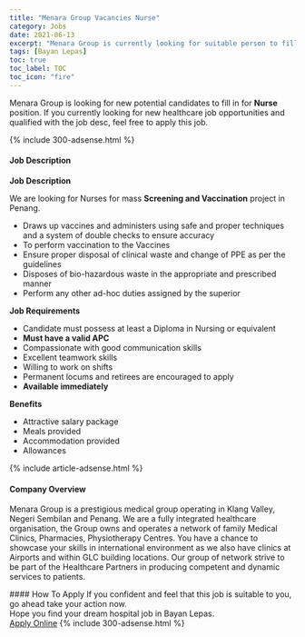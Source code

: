 ```yaml
---
title: "Menara Group Vacancies Nurse" 
category: Jobs 
date: 2021-06-13 
excerpt: "Menara Group is currently looking for suitable person to fill in the Nurse which positioned at Bayan Lepas" 
tags: [Bayan Lepas] 
toc: true 
toc_label: TOC 
toc_icon: "fire" 
--- 
```


<p>Menara Group is looking for new potential candidates to fill in for <b>Nurse</b> position. If you currently looking for new healthcare job opportunities and qualified with the job desc, feel free to apply this job.
</p>{% include 300-adsense.html %} 
<div><div><h4>Job Description</h4></div><div><div><span><div><strong>Job Description</strong><p><span>We are looking for Nurses for mass&#160;</span><strong>Screening and Vaccination</strong><span>&#160;project in Penang.</span></p><ul><li>Draws up vaccines and administers using safe and proper techniques and a system of double checks to ensure accuracy</li><li>To perform vaccination to the Vaccines</li><li>Ensure proper disposal of clinical waste and change of PPE as per the guidelines&#160;</li><li>Disposes of bio-hazardous waste in the appropriate and prescribed manner</li><li>Perform any other ad-hoc duties assigned by the superior</li></ul><p><strong>Job Requirements</strong></p><ul><li><span>Candidate must possess at least a Diploma in Nursing or equivalent</span></li><li><strong>Must have a valid APC</strong></li><li><span>Compassionate with good communication skills</span></li><li><span>Excellent teamwork skills</span></li><li><span>Willing to work on shifts</span></li><li><span>Permanent locums and retirees are encouraged to apply</span></li><li><strong>Available immediately</strong></li></ul><p><strong>Benefits</strong></p><ul><li><span>Attractive salary package</span></li><li><span>Meals provided</span></li><li><span>Accommodation provided</span></li><li><span>Allowances</span></li></ul></div></span></div></div></div> 
{% include article-adsense.html %} 
<div><div><h4>Company Overview</h4></div><div><div><span><div><p>Menara Group is a prestigious medical group operating in Klang Valley, Negeri Sembilan and Penang. We are a fully integrated healthcare organisation, the Group owns and operates a network of family Medical Clinics, Pharmacies, Physiotherapy Centres. You have a chance to showcase your skills in international environment as we also have clinics at Airports and within GLC building locations. Our group of network strive to be part of the Healthcare Partners in producing competent and dynamic services to patients.&#160;&#160;</p></div></span></div></div></div> 
#### How To Apply 
If you confident and feel that this job is suitable to you, go ahead take your action now. <br/> 
Hope you find your dream hospital job in Bayan Lepas. <br/> 
<a href="https://www.jobstreet.com.my/en/job/nurse-4577606?jobId=jobstreet-my-job-4577606" class="btn btn--warning" target="_blank" rel="nofollow noopenner">Apply Online</a> 
{% include 300-adsense.html %} 